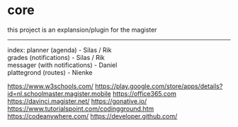 # core

this project is an explansion/plugin for the magister 

----------------------------

index:
  planner       (agenda)                - Silas / Rik	
  grades        (notifications)         - Silas / Rik	
  messager      (with notifications)    - Daniel			
  plattegrond   (routes)                - Nienke			


https://www.w3schools.com/
https://play.google.com/store/apps/details?id=nl.schoolmaster.magister.mobile
https://office365.com
https://davinci.magister.net/
https://gonative.io/
https://www.tutorialspoint.com/codingground.htm
https://codeanywhere.com/
https://developer.github.com/
